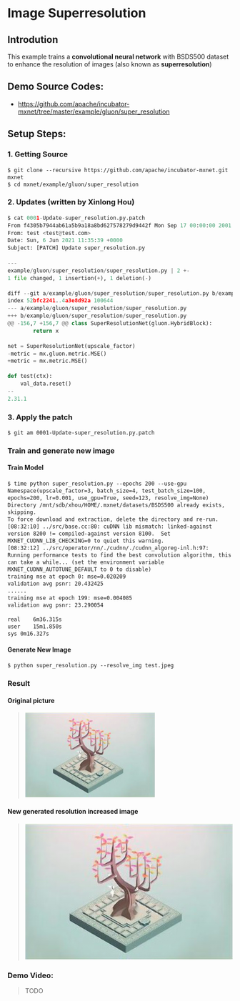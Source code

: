 # Image Superresolution
## Introdution
This example trains a **convolutional neural network** with BSDS500 dataset to enhance the resolution of images (also known as **superresolution**)

## Demo Source Codes:
* https://github.com/apache/incubator-mxnet/tree/master/example/gluon/super_resolution

## Setup Steps:
### 1. Getting Source
```
$ git clone --recursive https://github.com/apache/incubator-mxnet.git mxnet
$ cd mxnet/example/gluon/super_resolution
```
### 2. Updates (written by Xinlong Hou)
``` python
$ cat 0001-Update-super_resolution.py.patch
From f4305b7944ab61a5b9a18a8bd627578279d9442f Mon Sep 17 00:00:00 2001
From: test <test@test.com>
Date: Sun, 6 Jun 2021 11:35:39 +0000
Subject: [PATCH] Update super_resolution.py

---
example/gluon/super_resolution/super_resolution.py | 2 +-
1 file changed, 1 insertion(+), 1 deletion(-)

diff --git a/example/gluon/super_resolution/super_resolution.py b/example/gluon/super_resolution/super_resolution.py
index 52bfc2241..4a3e8d92a 100644
--- a/example/gluon/super_resolution/super_resolution.py
+++ b/example/gluon/super_resolution/super_resolution.py
@@ -156,7 +156,7 @@ class SuperResolutionNet(gluon.HybridBlock):
		return x

net = SuperResolutionNet(upscale_factor)
-metric = mx.gluon.metric.MSE()
+metric = mx.metric.MSE()

def test(ctx):
	val_data.reset()
--
2.31.1
```
### 3. Apply the patch
```
$ git am 0001-Update-super_resolution.py.patch
```
### Train and generate new image

#### Train Model
```
$ time python super_resolution.py --epochs 200 --use-gpu
Namespace(upscale_factor=3, batch_size=4, test_batch_size=100, epochs=200, lr=0.001, use_gpu=True, seed=123, resolve_img=None)
Directory /mnt/sdb/xhou/HOME/.mxnet/datasets/BSDS500 already exists, skipping.
To force download and extraction, delete the directory and re-run.
[08:32:10] ../src/base.cc:80: cuDNN lib mismatch: linked-against version 8200 != compiled-against version 8100.  Set MXNET_CUDNN_LIB_CHECKING=0 to quiet this warning.
[08:32:12] ../src/operator/nn/./cudnn/./cudnn_algoreg-inl.h:97: Running performance tests to find the best convolution algorithm, this can take a while... (set the environment variable MXNET_CUDNN_AUTOTUNE_DEFAULT to 0 to disable)
training mse at epoch 0: mse=0.020209
validation avg psnr: 20.432425
......
training mse at epoch 199: mse=0.004085
validation avg psnr: 23.290054

real    6m36.315s
user    15m1.850s
sys 0m16.327s
```

#### Generate New Image
```
$ python super_resolution.py --resolve_img test.jpeg
```
### Result
#### Original picture

> <img src="./MXNet-test-resolved.png" width="290">

#### New generated resolution increased image

> <img src="./MXNet-test-resolved.png" width="870">

### Demo Video:
> TODO
